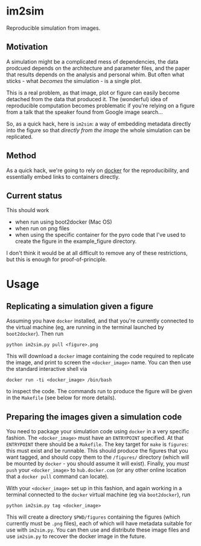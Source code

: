 # im2sim

Reproducible simulation from images.

## Motivation

A simulation might be a complicated mess of dependencies, the data prodcued depends on the architecture and parameter files, and the paper that results depends on the analysis and personal whim. But often what sticks - what *becomes* the simulation - is a single plot.

This is a real problem, as that image, plot or figure can easily become detached from the data that produced it. The (wonderful) idea of reproducible computation becomes problematic if you're relying on a figure from a talk that the speaker found from Google image search...

So, as a quick hack, here is `im2sim`: a way of embedding metadata directly into the figure so that *directly from the image* the whole simulation can be replicated.

## Method

As a quick hack, we're going to rely on [docker](docker.com) for the reproducibility, and essentially embed links to containers directly.

## Current status

This should work

* when run using boot2docker (Mac OS)
* when run on png files
* when using the specific container for the pyro code that I've used to create the figure in the example_figure directory.

I don't think it would be at all difficult to remove any of these restrictions, but this is enough for proof-of-principle.

# Usage

## Replicating a simulation given a figure

Assuming you have `docker` installed, and that you're currently connected to the virtual machine (eg, are running in the terminal launched by `boot2docker`). Then run

```
python im2sim.py pull <figure>.png
```

This will download a `docker` image containing the code required to replicate the image, and print to screen the `<docker_image>` name. You can then use the standard interactive shell via

```
docker run -ti <docker_image> /bin/bash
```

to inspect the code. The commands run to produce the figure will be given in the `Makefile` (see below for more details).

## Preparing the images given a simulation code

You need to package your simulation code using `docker` in a very specific fashion. The `<docker_image>` must have an `ENTRYPOINT` specified. At that `ENTRYPOINT` there should be a `Makefile`. The key target for `make` is `figures`: this must exist and be runnable. This should produce the figures that you want tagged, and should copy them to the `/figures/` directory (which will be mounted by `docker` - you should assume it will exist). Finally, you *must* `push` your `<docker_image>` to `hub.docker.com` (or any other online location that a `docker pull` command can locate).

With your `<docker_image>` set up in this fashion, and again working in a terminal connected to the `docker` virtual machine (eg via `boot2docker`), run

```
python im2sim.py tag <docker_image>
```

This will create a directory `$PWD/figures` containing the figures (which currently must be `.png` files), each of which will have metadata suitable for use with `im2sim.py`. You can then use and distribute these image files and use `im2sim.py` to recover the docker image in the future.

